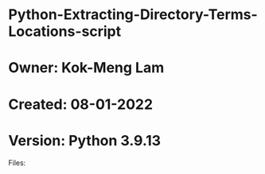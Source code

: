 # Python-Extracting-Directory-Terms-Locations-script
# Owner: Kok-Meng Lam
# Created: 08-01-2022
# Version: Python 3.9.13

Files:
